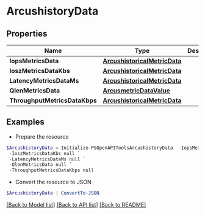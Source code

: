 # ArcushistoryData
## Properties

Name | Type | Description | Notes
------------ | ------------- | ------------- | -------------
**IopsMetricsData** | [**ArcushistoricalMetricData**](ArcushistoricalMetricData.md) |  | [optional] 
**IoszMetricsDataKbs** | [**ArcushistoricalMetricData**](ArcushistoricalMetricData.md) |  | [optional] 
**LatencyMetricsDataMs** | [**ArcushistoricalMetricData**](ArcushistoricalMetricData.md) |  | [optional] 
**QlenMetricsData** | [**ArcusmetricDataValue**](ArcusmetricDataValue.md) |  | [optional] 
**ThroughputMetricsDataKbps** | [**ArcushistoricalMetricData**](ArcushistoricalMetricData.md) |  | [optional] 

## Examples

- Prepare the resource
```powershell
$ArcushistoryData = Initialize-PSOpenAPIToolsArcushistoryData  -IopsMetricsData null `
 -IoszMetricsDataKbs null `
 -LatencyMetricsDataMs null `
 -QlenMetricsData null `
 -ThroughputMetricsDataKbps null
```

- Convert the resource to JSON
```powershell
$ArcushistoryData | ConvertTo-JSON
```

[[Back to Model list]](../README.md#documentation-for-models) [[Back to API list]](../README.md#documentation-for-api-endpoints) [[Back to README]](../README.md)

